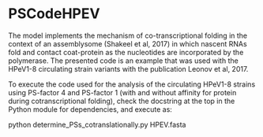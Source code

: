# PSCodeHPEV
The model implements the mechanism of co-transcriptional folding in the context of an assemblysome (Shakeel et al, 2017) in which nascent RNAs fold and contact coat-protein as the nucleotides are incorporated by the polymerase. The presented code is an example that was used with the HPeV1-8 circulating strain variants with the publication Leonov et al, 2017.

To execute the code used for the analysis of the circulating HPeV1-8 strains using PS-factor 4 and PS-factor 1 (with and without affinity for protein during cotranscriptional folding), check the docstring at the top in the Python module for dependencies, and execute as:

python determine_PSs_cotranslationally.py HPEV.fasta

